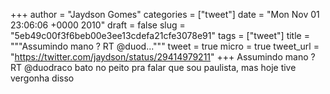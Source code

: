 
+++
author = "Jaydson Gomes"
categories = ["tweet"]
date = "Mon Nov 01 23:06:06 +0000 2010"
draft = false
slug = "5eb49c00f3f6beb00e3ee13cdefa21cfe3078e91"
tags = ["tweet"]
title = """Assumindo mano ? RT @duod..."""
tweet = true
micro = true
tweet_url = "https://twitter.com/jaydson/status/29414979211"
+++
Assumindo mano ? RT @duodraco bato no peito pra falar que sou paulista, mas hoje tive vergonha disso
